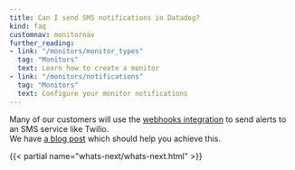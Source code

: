 ```yaml
---
title: Can I send SMS notifications in Datadog?
kind: faq
customnav: monitornav
further_reading:
- link: "/monitors/monitor_types"
  tag: "Monitors"
  text: Learn how to create a monitor
- link: "/monitors/notifications"
  tag: "Monitors"
  text: Configure your monitor notifications
---
```


Many of our customers will use the [webhooks integration](/integrations/webhooks) to send alerts to an SMS service like Twilio.  
We have [a blog post](https://www.datadoghq.com/blog/send-alerts-sms-customizable-webhooks-twilio) which should help you achieve this.

{{< partial name="whats-next/whats-next.html" >}}
